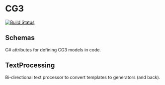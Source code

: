 # CG3
[![Build Status](https://dev.azure.com/MetaFac/OSR/_apis/build/status/CG3?branchName=main)](https://dev.azure.com/MetaFac/OSR/_build/latest?definitionId=10&branchName=main)

## Schemas
C# attributes for defining CG3 models in code.

## TextProcessing
Bi-directional text processor to convert templates to generators (and back).
